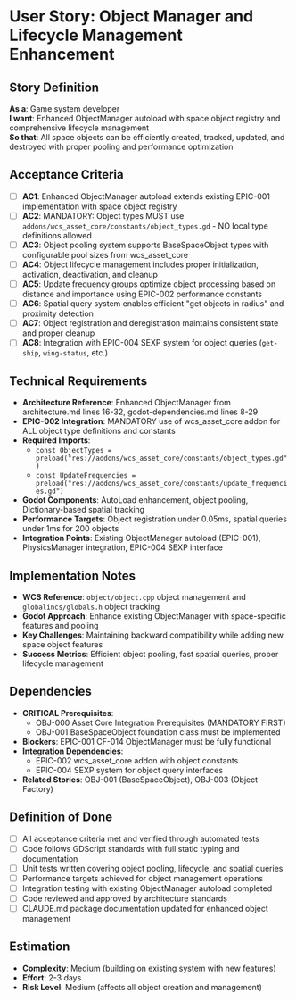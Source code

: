 # User Story: Object Manager and Lifecycle Management Enhancement

## Story Definition
**As a**: Game system developer  
**I want**: Enhanced ObjectManager autoload with space object registry and comprehensive lifecycle management  
**So that**: All space objects can be efficiently created, tracked, updated, and destroyed with proper pooling and performance optimization

## Acceptance Criteria
- [ ] **AC1**: Enhanced ObjectManager autoload extends existing EPIC-001 implementation with space object registry
- [ ] **AC2**: MANDATORY: Object types MUST use `addons/wcs_asset_core/constants/object_types.gd` - NO local type definitions allowed
- [ ] **AC3**: Object pooling system supports BaseSpaceObject types with configurable pool sizes from wcs_asset_core
- [ ] **AC4**: Object lifecycle management includes proper initialization, activation, deactivation, and cleanup
- [ ] **AC5**: Update frequency groups optimize object processing based on distance and importance using EPIC-002 performance constants
- [ ] **AC6**: Spatial query system enables efficient "get objects in radius" and proximity detection
- [ ] **AC7**: Object registration and deregistration maintains consistent state and proper cleanup
- [ ] **AC8**: Integration with EPIC-004 SEXP system for object queries (`get-ship`, `wing-status`, etc.)

## Technical Requirements
- **Architecture Reference**: Enhanced ObjectManager from architecture.md lines 16-32, godot-dependencies.md lines 8-29
- **EPIC-002 Integration**: MANDATORY use of wcs_asset_core addon for ALL object type definitions and constants
- **Required Imports**: 
  - `const ObjectTypes = preload("res://addons/wcs_asset_core/constants/object_types.gd")`
  - `const UpdateFrequencies = preload("res://addons/wcs_asset_core/constants/update_frequencies.gd")`
- **Godot Components**: AutoLoad enhancement, object pooling, Dictionary-based spatial tracking
- **Performance Targets**: Object registration under 0.05ms, spatial queries under 1ms for 200 objects  
- **Integration Points**: Existing ObjectManager autoload (EPIC-001), PhysicsManager integration, EPIC-004 SEXP interface

## Implementation Notes
- **WCS Reference**: `object/object.cpp` object management and `globalincs/globals.h` object tracking
- **Godot Approach**: Enhance existing ObjectManager with space-specific features and pooling
- **Key Challenges**: Maintaining backward compatibility while adding new space object features
- **Success Metrics**: Efficient object pooling, fast spatial queries, proper lifecycle management

## Dependencies
- **CRITICAL Prerequisites**: 
  - OBJ-000 Asset Core Integration Prerequisites (MANDATORY FIRST)
  - OBJ-001 BaseSpaceObject foundation class must be implemented
- **Blockers**: EPIC-001 CF-014 ObjectManager must be fully functional
- **Integration Dependencies**:
  - EPIC-002 wcs_asset_core addon with object constants
  - EPIC-004 SEXP system for object query interfaces
- **Related Stories**: OBJ-001 (BaseSpaceObject), OBJ-003 (Object Factory)

## Definition of Done
- [ ] All acceptance criteria met and verified through automated tests
- [ ] Code follows GDScript standards with full static typing and documentation
- [ ] Unit tests written covering object pooling, lifecycle, and spatial queries
- [ ] Performance targets achieved for object management operations
- [ ] Integration testing with existing ObjectManager autoload completed
- [ ] Code reviewed and approved by architecture standards
- [ ] CLAUDE.md package documentation updated for enhanced object management

## Estimation
- **Complexity**: Medium (building on existing system with new features)
- **Effort**: 2-3 days
- **Risk Level**: Medium (affects all object creation and management)